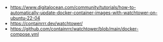 - https://www.digitalocean.com/community/tutorials/how-to-automatically-update-docker-container-images-with-watchtower-on-ubuntu-22-04
- https://containrrr.dev/watchtower/
- https://github.com/containrrr/watchtower/blob/main/docker-compose.yml
